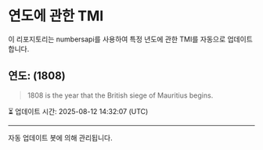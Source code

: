 
# 연도에 관한 TMI

이 리포지토리는 numbersapi를 사용하여 특정 년도에 관한 TMI를 자동으로 업데이트합니다.

## 연도: (1808)
> 1808 is the year that the British siege of Mauritius begins.

⏳ 업데이트 시간: 2025-08-12 14:32:07 (UTC)

---
자동 업데이트 봇에 의해 관리됩니다.

